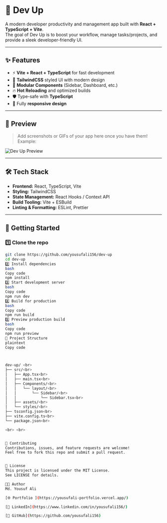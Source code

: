# 🚀 Dev Up

A modern developer productivity and management app built with **React + TypeScript + Vite**.  
The goal of Dev Up is to boost your workflow, manage tasks/projects, and provide a sleek developer-friendly UI.

---

## ✨ Features

- ⚡ **Vite + React + TypeScript** for fast development  
- 🎨 **TailwindCSS** styled UI with modern design  
- 📂 **Modular Components** (Sidebar, Dashboard, etc.)  
- 🔥 **Hot Reloading** and optimized builds  
- 🛡️ Type-safe with **TypeScript**  
- 📱 Fully **responsive design**  

---

## 📸 Preview

> Add screenshots or GIFs of your app here once you have them!  
Example:  

![Dev Up Preview](https://devupskills.vercel.app/)

---

## 🛠️ Tech Stack

- **Frontend:** React, TypeScript, Vite  
- **Styling:** TailwindCSS  
- **State Management:** React Hooks / Context API  
- **Build Tooling:** Vite + ESBuild  
- **Linting & Formatting:** ESLint, Prettier  

---

## 🚀 Getting Started

### 1️⃣ Clone the repo
```bash
git clone https://github.com/yousufali156/dev-up
cd dev-up
2️⃣ Install dependencies
bash
Copy code
npm install
3️⃣ Start development server
bash
Copy code
npm run dev
4️⃣ Build for production
bash
Copy code
npm run build
5️⃣ Preview production build
bash
Copy code
npm run preview
📂 Project Structure
plaintext
Copy code



dev-up/ <br>
├── src/<br>
│   ├── App.tsx<br>
│   ├── main.tsx<br>
│   ├── Components/<br>
│   │   └── layout/<br>
│   │       └── Sidebar/<br>
│   │           └── Sidebar.tsx<br>
│   ├── assets/<br>
│   └── styles/<br>
├── tsconfig.json<br>
├── vite.config.ts<br>
└── package.json<br>

<br> <br>


🤝 Contributing
Contributions, issues, and feature requests are welcome!
Feel free to fork this repo and submit a pull request.


📜 License
This project is licensed under the MIT License.
See LICENSE for details.

👨‍💻 Author
Md. Yousuf Ali

[🌐 Portfolio ](https://yousufali-portfolio.vercel.app/)

[💼 LinkedIn](https://www.linkedin.com/in/yousufali156/)

[🐙 GitHub](https://github.com/yousufali156)